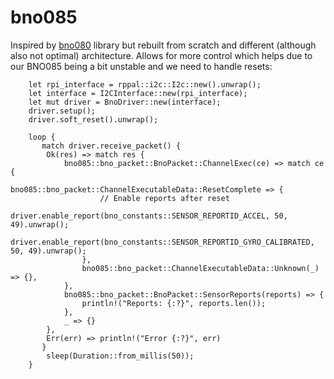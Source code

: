 # bno085
Inspired by [bno080](https://github.com/tstellanova/bno080) library but rebuilt from scratch and different (although also not optimal) architecture.
Allows for more control which helps due to our BNO085 being a bit unstable and we need to handle resets:

```
    let rpi_interface = rppal::i2c::I2c::new().unwrap();
    let interface = I2CInterface::new(rpi_interface);
    let mut driver = BnoDriver::new(interface);
    driver.setup();
    driver.soft_reset().unwrap();

    loop {
       match driver.receive_packet() {
        Ok(res) => match res {
            bno085::bno_packet::BnoPacket::ChannelExec(ce) => match ce {
                bno085::bno_packet::ChannelExecutableData::ResetComplete => {
                    // Enable reports after reset
                    driver.enable_report(bno_constants::SENSOR_REPORTID_ACCEL, 50, 49).unwrap();
                    driver.enable_report(bno_constants::SENSOR_REPORTID_GYRO_CALIBRATED, 50, 49).unwrap();
                },
                bno085::bno_packet::ChannelExecutableData::Unknown(_) => {},
            },
            bno085::bno_packet::BnoPacket::SensorReports(reports) => {
                println!("Reports: {:?}", reports.len());
            },
            _ => {}
        },
        Err(err) => println!("Error {:?}", err)
       }
        sleep(Duration::from_millis(50));
    }

```
